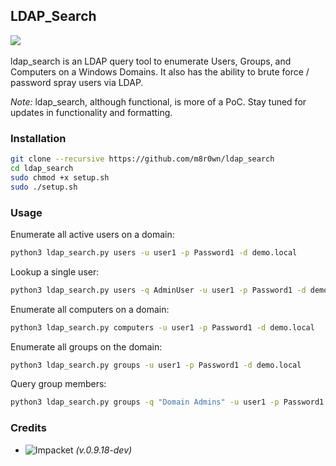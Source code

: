 ## LDAP_Search

![](https://img.shields.io/badge/Python-3.6-blue.svg)&nbsp;&nbsp;

ldap_search is an LDAP query tool to enumerate Users, Groups, and Computers on a Windows Domains. It also has the ability to brute force / password spray users via LDAP.


*Note:* ldap_search, although functional, is more of a PoC. Stay tuned for updates in functionality and formatting.

### Installation
```bash
git clone --recursive https://github.com/m8r0wn/ldap_search
cd ldap_search
sudo chmod +x setup.sh
sudo ./setup.sh
```

### Usage

Enumerate all active users on a domain:
```bash
python3 ldap_search.py users -u user1 -p Password1 -d demo.local
```

Lookup a single user:
```bash
python3 ldap_search.py users -q AdminUser -u user1 -p Password1 -d demo.local
```

Enumerate all computers on a domain:
```bash
python3 ldap_search.py computers -u user1 -p Password1 -d demo.local
```

Enumerate all groups on the domain:
```bash
python3 ldap_search.py groups -u user1 -p Password1 -d demo.local
```

Query group members:
```bash
python3 ldap_search.py groups -q "Domain Admins" -u user1 -p Password1 -d demo.local
```

### Credits
* ![Impacket](https://github.com/SecureAuthCorp/impacket/tree/python36)&nbsp;*(v.0.9.18-dev)*
